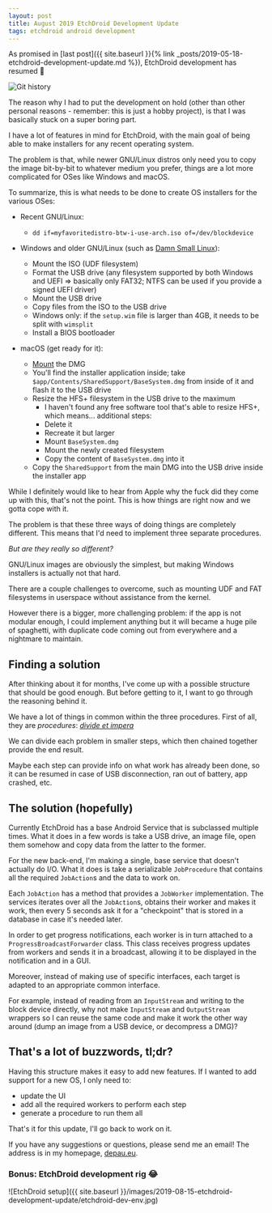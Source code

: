 ```yaml
---
layout: post
title: August 2019 EtchDroid Development Update
tags: etchdroid android development
---
```


As promised in [last post]({{ site.baseurl }}{% link _posts/2019-05-18-etchdroid-development-update.md %}), EtchDroid development has resumed 🎉

![Git history]({{site.baseurl}}/images/2019-08-15-etchdroid-development-update/gitg.jpg)

The reason why I had to put the development on hold (other than other personal reasons - remember: this is just a hobby project), is that I was basically stuck on a super boring part.

I have a lot of features in mind for EtchDroid, with the main goal of being able to make installers for any recent operating system.

The problem is that, while newer GNU/Linux distros only need you to copy the image bit-by-bit to whatever medium you prefer, things are a lot more complicated for OSes like Windows and macOS.

To summarize, this is what needs to be done to create OS installers for the various OSes:

- Recent GNU/Linux:
	-  `dd if=myfavoritedistro-btw-i-use-arch.iso of=/dev/blockdevice`

- Windows and older GNU/Linux (such as [Damn Small Linux](http://www.damnsmalllinux.org/)):
	- Mount the ISO (UDF filesystem)
	- Format the USB drive (any filesystem supported by both Windows and UEFI ⇒ basically only FAT32; NTFS can be used if you provide a signed UEFI driver)
	- Mount the USB drive
	- Copy files from the ISO to the USB drive
	- Windows only: if the `setup.wim` file is larger than 4GB, it needs to be split with `wimsplit`
	- Install a BIOS bootloader

- macOS (get ready for it):
	- [Mount](https://github.com/darlinghq/darling-dmg) the DMG
	- You'll find the installer application inside; take `$app/Contents/SharedSupport/BaseSystem.dmg` from inside of it and flash it to the USB drive
	- Resize the HFS+ filesystem in the USB drive to the maximum
		- I haven't found any free software tool that's able to resize HFS+, which means... additional steps:
		- Delete it
		- Recreate it but larger
		- Mount `BaseSystem.dmg`
		- Mount the newly created filesystem
		- Copy the content of `BaseSystem.dmg` into it
	- Copy the `SharedSupport` from the main DMG into the USB drive inside the installer app

While I definitely would like to hear from Apple why the fuck did they come up with this, that's not the point. This is how things are right now and we gotta cope with it.

The problem is that these three ways of doing things are completely different. This means that I'd need to implement three separate procedures.

*But are they really so different?*

GNU/Linux images are obviously the simplest, but making Windows installers is actually not that hard.

There are a couple challenges to overcome, such as mounting UDF and FAT filesystems in userspace without assistance from the kernel.

However there is a bigger, more challenging problem: if the app is not modular enough, I could implement anything but it will became a huge pile of spaghetti, with duplicate code coming out from everywhere and a nightmare to maintain.

## Finding a solution
After thinking about it for months, I've come up with a possible structure that should be good enough. But before getting to it, I want to go through the reasoning behind it.

We have a lot of things in common within the three procedures. First of all, they are *procedures*: [*divide et impera*](https://en.wikipedia.org/wiki/Divide_and_rule)

We can divide each problem in smaller steps, which then chained together provide the end result.

Maybe each step can provide info on what work has already been done, so it can be resumed in case of USB disconnection, ran out of battery, app crashed, etc.

## The solution (hopefully)
Currently EtchDroid has a base Android Service that is subclassed multiple times. What it does in a few words is take a USB drive, an image file, open them somehow and copy data from the latter to the former.

For the new back-end, I'm making a single, base service that doesn't actually do I/O. What it does is take a serializable `JobProcedure` that contains all the required `JobAction`s and the data to work on.

Each `JobAction` has a method that provides a `JobWorker` implementation. The services iterates over all the `JobAction`s, obtains their worker and makes it work, then every 5 seconds ask it for a "checkpoint" that is stored in a database in case it's needed later.

In order to get progress notifications, each worker is in turn attached to a `ProgressBroadcastForwarder` class. This class receives progress updates from workers and sends it in a broadcast, allowing it to be displayed in the notification and in a GUI.

Moreover, instead of making use of specific interfaces, each target is adapted to an appropriate common interface.

For example, instead of reading from an `InputStream` and writing to the block device directly, why not make `InputStream` and `OutputStream` wrappers so I can reuse the same code and make it work the other way around (dump an image from a USB device, or decompress a DMG)?

## That's a lot of buzzwords, tl;dr?

Having this structure makes it easy to add new features. If I wanted to add support for a new OS, I only need to:

- update the UI
- add all the required workers to perform each step
- generate a procedure to run them all

That's it for this update, I'll go back to work on it.

If you have any suggestions or questions, please send me an email! The address is in my homepage, [depau.eu](https://depau.eu).

### Bonus: EtchDroid development rig 😂

![EtchDroid setup]({{ site.baseurl  }}/images/2019-08-15-etchdroid-development-update/etchdroid-dev-env.jpg)
